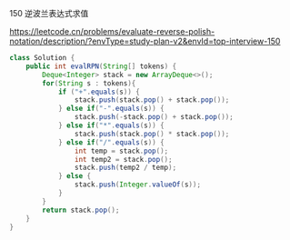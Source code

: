 150 逆波兰表达式求值

https://leetcode.cn/problems/evaluate-reverse-polish-notation/description/?envType=study-plan-v2&envId=top-interview-150

```java
class Solution {
    public int evalRPN(String[] tokens) {
        Deque<Integer> stack = new ArrayDeque<>();
        for(String s : tokens){
            if ("+".equals(s)) {
                stack.push(stack.pop() + stack.pop());
            } else if("-".equals(s)) {
                stack.push(-stack.pop() + stack.pop());
            } else if("*".equals(s)) {
                stack.push(stack.pop() * stack.pop());
            } else if("/".equals(s)) {
                int temp = stack.pop();
                int temp2 = stack.pop();
                stack.push(temp2 / temp);
            } else {
                stack.push(Integer.valueOf(s));
            }
        }
        return stack.pop();
    }
}
```

